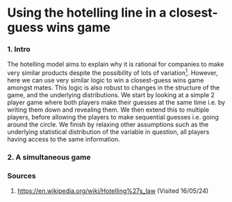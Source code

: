 # Using the hotelling line in a closest-guess wins game

### 1. Intro

The hotelling model aims to explain why it is rational for companies to make very similar products despite the possibility of lots of variation[$^1$](https://en.wikipedia.org/wiki/Hotelling%27s_law). However, here we can use very similar logic to win a closest-guess wins game amongst mates. This logic is also robust to changes in the structure of the game, and the underlying distributions. We start by looking at a simple 2 player game where both players make their guesses at the same time i.e. by writing them down and revealing them. We then extend this to multiple players, before allowing the players to make sequential guesses i.e. going around the circle. We finish by relaxing other assumptions such as the underlying statistical distribution of the variable in question, all players having access to the same information.

### 2. A simultaneous game



### Sources

1. https://en.wikipedia.org/wiki/Hotelling%27s_law (Visited 16/05/24)